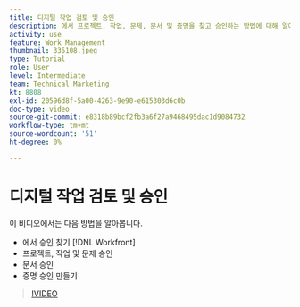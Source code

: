 ```yaml
---
title: 디지털 작업 검토 및 승인
description: 에서 프로젝트, 작업, 문제, 문서 및 증명을 찾고 승인하는 방법에 대해 알아봅니다. [!DNL  Workfront].
activity: use
feature: Work Management
thumbnail: 335108.jpeg
type: Tutorial
role: User
level: Intermediate
team: Technical Marketing
kt: 8808
exl-id: 20596d8f-5a00-4263-9e90-e615303d6c0b
doc-type: video
source-git-commit: e8318b89bcf2fb3a6f27a9468495dac1d9084732
workflow-type: tm+mt
source-wordcount: '51'
ht-degree: 0%

---
```


# 디지털 작업 검토 및 승인

이 비디오에서는 다음 방법을 알아봅니다.

* 에서 승인 찾기 [!DNL  Workfront]
* 프로젝트, 작업 및 문제 승인
* 문서 승인
* 증명 승인 만들기

>[!VIDEO](https://video.tv.adobe.com/v/335108/?quality=12&learn=on)

<!---
learn more URLS
Approving work
Home area for Reviewers
Guides
Home overview for Reviewers
Issue page overview
--->
